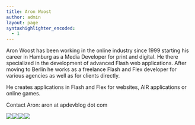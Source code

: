 ```yaml
---
title: Aron Woost
author: admin
layout: page
syntaxhighlighter_encoded:
  - 1
---
```

<p>Aron Woost has been working in the online industry since 1999 starting his career in Hamburg as a Media Developer for print and digital. He there specialized in the development of advanced Flash web applications. After moving to Berlin he works as a freelance Flash and Flex developer for various agencies as well as for clients directly.</p>
<p>He creates applications in Flash and Flex for websites, AIR applications or online games.</p>
<p>Contact Aron: aron at apdevblog dot com</p>
<p><a href="http://linkedin.com/in/aronwoost"><img src="/images/img/linkedin_btn.jpg" /></a><a href="http://twitter.com/aronwoost"><img src="/images/img/twitter_btn.jpg" /></a><a href="https://www.xing.com/profile/Aron_Woost"><img src="/images/img/xing_btn.jpg" /></a><a href="http://www.facebook.com/aronwoost"><img src="/images/img/facebook_btn.jpg" /></a>
<div class="tweetmeme_button" style="float: left; margin-right: 10px; margin-bottom: 10px;"><a class="tm_button" rel="&amp;style=normal&amp;b=2" href="http://apdevblog.com/aron-woost/"></a></div>
